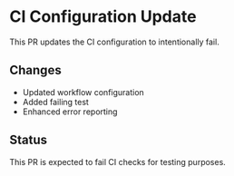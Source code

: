# CI Configuration Update

This PR updates the CI configuration to intentionally fail.

## Changes
- Updated workflow configuration
- Added failing test
- Enhanced error reporting

## Status
This PR is expected to fail CI checks for testing purposes.